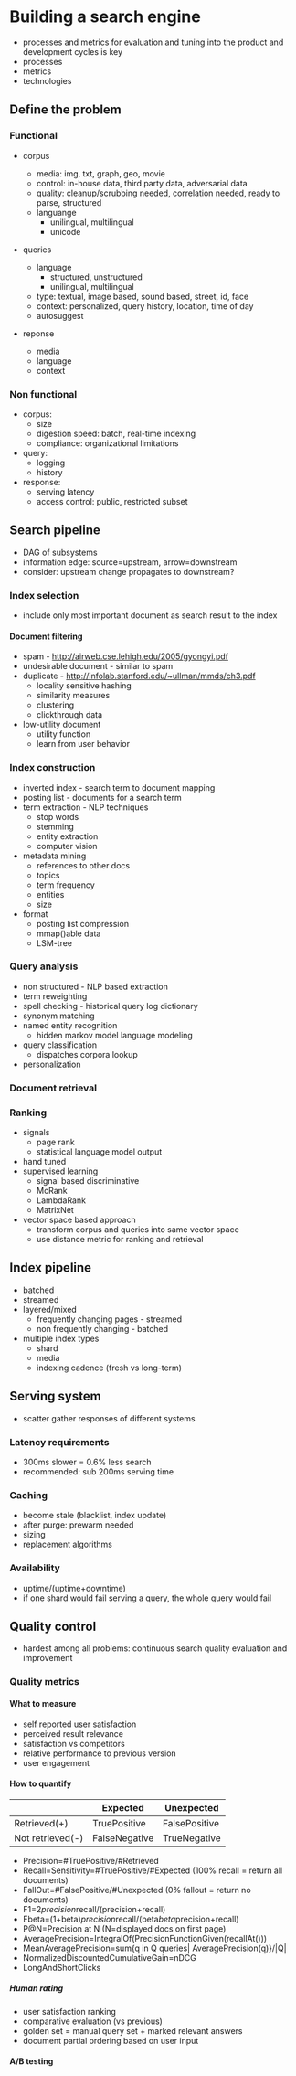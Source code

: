 # Building a search engine
- processes and metrics for evaluation and tuning into the product and development cycles is key
- processes 
- metrics
- technologies

## Define the problem
### Functional
- corpus
  - media: img, txt, graph, geo, movie
  - control: in-house data, third party data, adversarial data
  - quality: cleanup/scrubbing needed, correlation needed, ready to parse, structured
  - languange
    - unilingual, multilingual
    - unicode

- queries
  - language
    - structured, unstructured
    - unilingual, multilingual
  - type: textual, image based, sound based, street, id, face
  - context: personalized, query history, location, time of day
  - autosuggest

- reponse
  - media
  - language
  - context

### Non functional
- corpus:
  - size
  - digestion speed: batch, real-time indexing
  - compliance: organizational limitations
- query:
  - logging
  - history
- response:
  - serving latency
  - access control: public, restricted subset

## Search pipeline
- DAG of subsystems
- information edge: source=upstream, arrow=downstream
- consider: upstream change propagates to downstream?

### Index selection
- include only most important document as search result to the index

#### Document filtering
- spam - http://airweb.cse.lehigh.edu/2005/gyongyi.pdf
- undesirable document - similar to spam
- duplicate - http://infolab.stanford.edu/~ullman/mmds/ch3.pdf
  - locality sensitive hashing
  - similarity measures
  - clustering 
  - clickthrough data
- low-utility document
  - utility function
  - learn from user behavior

### Index construction
- inverted index - search term to document mapping
- posting list - documents for a search term
- term extraction - NLP techniques
  - stop words
  - stemming
  - entity extraction
  - computer vision
- metadata mining
  - references to other docs
  - topics
  - term frequency
  - entities
  - size
- format
  - posting list compression
  - mmap()able data
  - LSM-tree

### Query analysis
- non structured - NLP based extraction
- term reweighting
- spell checking - historical query log dictionary
- synonym matching
- named entity recognition 
  - hidden markov model language modeling
- query classification
  - dispatches corpora lookup
- personalization

### Document retrieval

### Ranking
- signals
  - page rank
  - statistical language model output
- hand tuned
- supervised learning
  - signal based discriminative
  - McRank
  - LambdaRank
  - MatrixNet
- vector space based approach
  - transform corpus and queries into same vector space
  - use distance metric for ranking and retrieval

## Index pipeline
- batched
- streamed
- layered/mixed
  - frequently changing pages - streamed
  - non frequently changing - batched
- multiple index types
  - shard
  - media
  - indexing cadence (fresh vs long-term)

## Serving system
- scatter gather responses of different systems

### Latency requirements
- 300ms slower = 0.6% less search
- recommended: sub 200ms serving time

### Caching
- become stale (blacklist, index update)
- after purge: prewarm needed
- sizing
- replacement algorithms

### Availability
- uptime/(uptime+downtime)
- if one shard would fail serving a query, the whole query would fail

## Quality control
- hardest among all problems: continuous search quality evaluation and improvement

### Quality metrics
#### What to measure
- self reported user satisfaction
- perceived result relevance
- satisfaction vs competitors
- relative performance to previous version
- user engagement
#### How to quantify
|                |Expected       |Unexpected    |
|----------------|---------------|--------------|
|Retrieved(+)    |TruePositive   |FalsePositive |
|Not retrieved(-)|FalseNegative  |TrueNegative  |

- Precision=#TruePositive/#Retrieved
- Recall=Sensitivity=#TruePositive/#Expected (100% recall = return all documents)
- FallOut=#FalsePositive/#Unexpected (0% fallout = return no documents)
- F1=2*precision*recall/(precision+recall)
- Fbeta=(1+beta)*precision*recall/(beta*beta*precision+recall)
- P@N=Precision at N (N=displayed docs on first page)
- AveragePrecision=IntegralOf(PrecisionFunctionGiven(recallAt()))
- MeanAveragePrecision=sum{q in Q queries| AveragePrecision(q)}/|Q|
- NormalizedDiscountedCumulativeGain=nDCG
- LongAndShortClicks

##### Human rating
- user satisfaction ranking
- comparative evaluation (vs previous)
- golden set = manual query set + marked relevant answers
- document partial ordering based on user input
#### A/B testing
